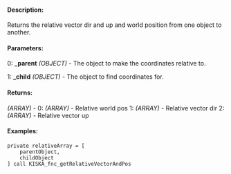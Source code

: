 #### Description:
Returns the relative vector dir and up and world position from one object to another.

#### Parameters:
0: **_parent** *(OBJECT)* - The object to make the coordinates relative to.

1: **_child** *(OBJECT)* - The object to find coordinates for.

#### Returns:
*(ARRAY)* -
    0: *(ARRAY)* - Relative world pos
    1: *(ARRAY)* - Relative vector dir
    2: *(ARRAY)* - Relative vector up

#### Examples:
```sqf
private relativeArray = [
    parentObject,
    childObject
] call KISKA_fnc_getRelativeVectorAndPos
```

